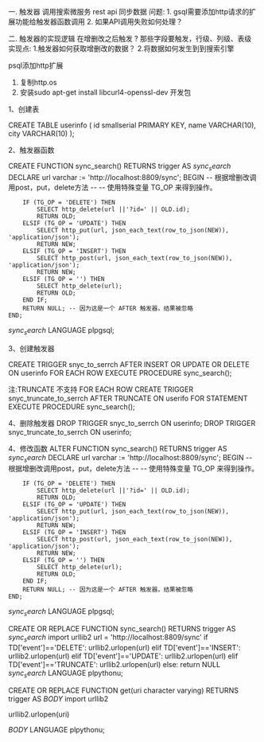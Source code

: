 一. 触发器 调用搜索微服务 rest api 同步数据
问题:
	1. gsql需要添加http请求的扩展功能给触发器函数调用
	2. 如果API调用失败如何处理？
	
二. 触发器的实现逻辑
在增删改之后触发
? 那些字段要触发，行级、列级、表级
实现点:
	1.触发器如何获取增删改的数据？
	2.将数据如何发生到到搜索引擎
	

psql添加http扩展
1. 复制http.os
2. 安装sudo apt-get install libcurl4-openssl-dev 开发包




1、创建表

CREATE TABLE userinfo (
  id smallserial PRIMARY KEY,
  name VARCHAR(10),
  city VARCHAR(10)
);

2、触发器函数

CREATE FUNCTION sync_search() RETURNS trigger AS $sync_search$
	DECLARE
	url varchar := 'http://localhost:8809/sync';
	BEGIN
		-- 根据增删改调用post，put，delete方法
        -- 
        -- 使用特殊变量 TG_OP 来得到操作。

        IF (TG_OP = 'DELETE') THEN
            SELECT http_delete(url ||'?id=' || OLD.id);
            RETURN OLD;
        ELSIF (TG_OP = 'UPDATE') THEN
            SELECT http_put(url, json_each_text(row_to_json(NEW)), 'application/json');
            RETURN NEW;
        ELSIF (TG_OP = 'INSERT') THEN
            SELECT http_post(url, json_each_text(row_to_json(NEW)), 'application/json');
            RETURN NEW;
		ELSIF (TG_OP = '') THEN
			SELECT http_delete(url);
            RETURN OLD;
        END IF;
        RETURN NULL; -- 因为这是一个 AFTER 触发器，结果被忽略
	END;
$sync_search$ LANGUAGE plpgsql;

3、创建触发器

CREATE TRIGGER snyc_to_serrch AFTER INSERT OR UPDATE OR DELETE ON userinfo
    FOR EACH ROW EXECUTE PROCEDURE sync_search();
	
注:TRUNCATE 不支持 FOR EACH ROW
CREATE TRIGGER snyc_truncate_to_serrch AFTER TRUNCATE ON userifo
    FOR STATEMENT EXECUTE PROCEDURE sync_search();

4、删除触发器
DROP TRIGGER snyc_to_serrch ON userinfo;
DROP TRIGGER snyc_truncate_to_serrch ON userinfo;

4、修改函数
ALTER FUNCTION sync_search() RETURNS trigger AS $sync_search$
	DECLARE
	url varchar := 'http://localhost:8809/sync';
	BEGIN
		-- 根据增删改调用post，put，delete方法
        -- 
        -- 使用特殊变量 TG_OP 来得到操作。

        IF (TG_OP = 'DELETE') THEN
            SELECT http_delete(url ||'?id=' || OLD.id);
            RETURN OLD;
        ELSIF (TG_OP = 'UPDATE') THEN
            SELECT http_put(url, json_each_text(row_to_json(NEW)), 'application/json');
            RETURN NEW;
        ELSIF (TG_OP = 'INSERT') THEN
            SELECT http_post(url, json_each_text(row_to_json(NEW)), 'application/json');
            RETURN NEW;
		ELSIF (TG_OP = '') THEN
			SELECT http_delete(url);
            RETURN OLD;
        END IF;
        RETURN NULL; -- 因为这是一个 AFTER 触发器，结果被忽略
	END;
$sync_search$ LANGUAGE plpgsql;


CREATE OR REPLACE FUNCTION sync_search() RETURNS trigger AS $sync_search$
    import urllib2
    url = 'http://localhost:8809/sync'
    if TD['event']=='DELETE':
        urllib2.urlopen(url)
    elif TD['event']=='INSERT':
        urllib2.urlopen(url)
    elif TD['event']=='UPDATE':
        urllib2.urlopen(url)
    elif TD['event']=='TRUNCATE':
        urllib2.urlopen(url)
    else:
        return NULL 
$sync_search$ LANGUAGE plpythonu;


CREATE OR REPLACE FUNCTION get(uri character varying) RETURNS trigger AS $BODY$
import urllib2
 
urllib2.urlopen(uri)

 
$BODY$ LANGUAGE plpythonu;
